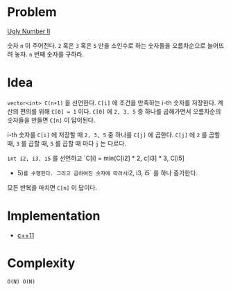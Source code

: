 # Problem

[Ugly Number II](https://leetcode.com/problems/ugly-number-ii/)

숫자 `n` 이 주어진다. `2` 혹은 `3` 혹은 `5` 만을 소인수로 하는
숫자들을 오름차순으로 늘어뜨려 놓자. `n` 번째 숫자를 구하라.

# Idea

`vector<int> C(n+1)` 을 선언한다. `C[i]` 에 조건을 만족하는 i-th
숫자를 저장한다. 계산의 편의를 위해 `C[0] = 1` 이다. `C[0]` 에 `2, 3,
5` 중 하나를 곱해가면서 오름차순의 숫자들을 만들면 `C[n]` 이 답이된다.

i-th 숫자를 `C[i]` 에 저장할 때 `2, 3, 5` 중 하나를 `C[j]` 에 곱한다.
`C[j]` 에 `2` 를 곱할 때, `3` 를 곱할 때, `5` 를 곱할 때 마다 `j` 는
다르다.

`int i2, i3, i5` 를 선언하고 `C[i] = min(C[i2] * 2, c[i3] * 3, C[i5]
* 5)` 를 수행한다. 그리고 곱하여진 숫자에 따라서 `i2, i3, i5` 를 하나
증가한다.

모든 반복을 마치면 `C[n]` 이 답이다.

# Implementation

* [c++11](a.cpp)

# Complexity

```
O(N) O(N)
```
